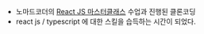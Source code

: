 - 노마드코더의 <a href="https://nomadcoders.co/react-masterclass">React JS 마스터클래스</a> 수업과 진행된 클론코딩 
- react js / typescript 에 대한 스킬을 습득하는 시간이 되었다.
